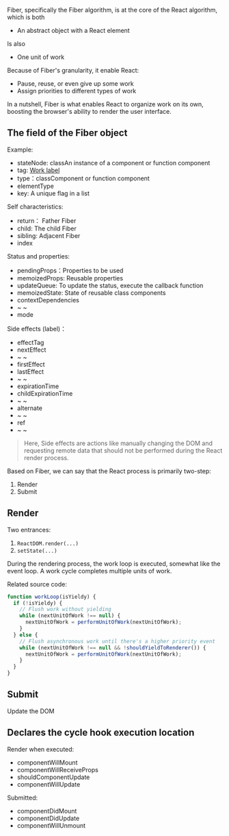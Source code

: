 Fiber, specifically the Fiber algorithm, is at the core of the React algorithm, which is both
* An abstract object with a React element   

Is also

* One unit of work   

Because of Fiber's granularity, it enable React:
* Pause, reuse, or even give up some work
* Assign priorities to different types of work

In a nutshell, Fiber is what enables React to organize work on its own, boosting the browser's ability to render the user interface.


## The field of the Fiber object
Example:
* stateNode: classAn instance of a component or function component
* tag: [Work label](https://github.com/facebook/react/blob/master/packages/shared/ReactWorkTags.js)
* type：classComponent or function component
* elementType
* key: A unique flag in a list


Self characteristics:
* return： Father Fiber
* child: The child Fiber
* sibling: Adjacent Fiber
* index


Status and properties:
* pendingProps：Properties to be used 
* memoizedProps: Reusable properties
* updateQueue: To update the status, execute the callback function
* memoizedState: State of reusable class components
* contextDependencies
* ~ ~
* mode

Side effects (label)：
* effectTag
* nextEffect
* ~ ~
* firstEffect
* lastEffect
* ~ ~
* expirationTime
* childExpirationTime
* ~ ~
* alternate
* ~ ~
* ref
* ~ ~

> Here, Side effects are actions like manually changing the DOM and requesting remote data that should not be performed during the React render process.



Based on Fiber, we can say that the React process is primarily two-step:
1. Render
2. Submit

## Render
Two entrances:
1. `ReactDOM.render(...)`
2. `setState(...)`

During the rendering process, the work loop is executed, somewhat like the event loop. A work cycle completes multiple units of work.

Related source code:
```js
function workLoop(isYieldy) {
  if (!isYieldy) {
    // Flush work without yielding
    while (nextUnitOfWork !== null) {
      nextUnitOfWork = performUnitOfWork(nextUnitOfWork);
    }
  } else {
    // Flush asynchronous work until there's a higher priority event
    while (nextUnitOfWork !== null && !shouldYieldToRenderer()) {
      nextUnitOfWork = performUnitOfWork(nextUnitOfWork);
    }
  }
}
```

## Submit
Update the DOM



## Declares the cycle hook execution location
Render when executed:
* componentWillMount
* componentWillReceiveProps
* shouldComponentUpdate
* componentWillUpdate

Submitted:
* componentDidMount
* componentDidUpdate
* componentWillUnmount